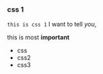 <h3 id="css-1">css 1</h3>
<p><code>this is css 1</code> I want to tell <em>you</em>,</p>
<p>this is most <strong>important</strong></p>
<ul>
<li>css</li>
<li>css2</li>
<li>css3</li>
</ul>
